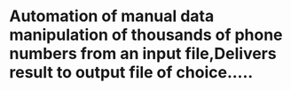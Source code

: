 # Automation of manual data manipulation of thousands of phone numbers from an input file,Delivers result to output file of choice.....
